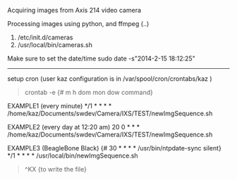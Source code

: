 Acquiring images from Axis 214 video camera

Processing images using python, and ffmpeg (..)

1. /etc/init.d/cameras
2. /usr/local/bin/cameras.sh

Make sure to set the date/time
sudo date -s"2014-2-15 18:12:25"

-------------------
setup cron (user kaz configuration is in /var/spool/cron/crontabs/kaz )
>crontab -e
{# m h  dom mon dow   command}

EXAMPLE1 (every minute)
*/1 * * * * /home/kaz/Documents/swdev/Camera/IXS/TEST/newImgSequence.sh

EXAMPLE2 (every day at 12:20 am)
20 0 * * * /home/kaz/Documents/swdev/Camera/IXS/TEST/newImgSequence.sh

EXAMPLE3 (BeagleBone Black)
{# 30 * * * *    /usr/bin/ntpdate-sync silent}
*/1 * * * * /usr/local/bin/newImgSequence.sh

>^KX {to write the file}